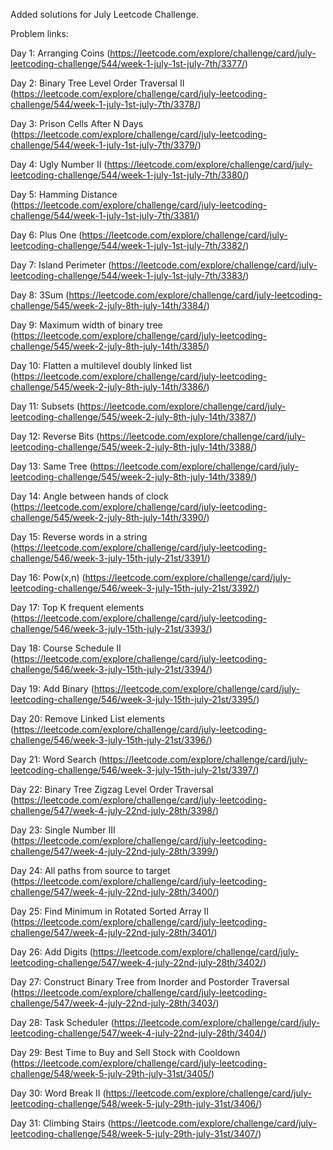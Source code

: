 Added solutions for July Leetcode Challenge.

Problem links:

Day 1: Arranging Coins (https://leetcode.com/explore/challenge/card/july-leetcoding-challenge/544/week-1-july-1st-july-7th/3377/)

Day 2: Binary Tree Level Order Traversal II (https://leetcode.com/explore/challenge/card/july-leetcoding-challenge/544/week-1-july-1st-july-7th/3378/)

Day 3: Prison Cells After N Days (https://leetcode.com/explore/challenge/card/july-leetcoding-challenge/544/week-1-july-1st-july-7th/3379/)

Day 4: Ugly Number II (https://leetcode.com/explore/challenge/card/july-leetcoding-challenge/544/week-1-july-1st-july-7th/3380/)

Day 5: Hamming Distance (https://leetcode.com/explore/challenge/card/july-leetcoding-challenge/544/week-1-july-1st-july-7th/3381/)

Day 6: Plus One (https://leetcode.com/explore/challenge/card/july-leetcoding-challenge/544/week-1-july-1st-july-7th/3382/)

Day 7: Island Perimeter (https://leetcode.com/explore/challenge/card/july-leetcoding-challenge/544/week-1-july-1st-july-7th/3383/)

Day 8: 3Sum (https://leetcode.com/explore/challenge/card/july-leetcoding-challenge/545/week-2-july-8th-july-14th/3384/)

Day 9: Maximum width of binary tree (https://leetcode.com/explore/challenge/card/july-leetcoding-challenge/545/week-2-july-8th-july-14th/3385/)

Day 10: Flatten a multilevel doubly linked list (https://leetcode.com/explore/challenge/card/july-leetcoding-challenge/545/week-2-july-8th-july-14th/3386/)

Day 11: Subsets (https://leetcode.com/explore/challenge/card/july-leetcoding-challenge/545/week-2-july-8th-july-14th/3387/)

Day 12: Reverse Bits (https://leetcode.com/explore/challenge/card/july-leetcoding-challenge/545/week-2-july-8th-july-14th/3388/)

Day 13: Same Tree (https://leetcode.com/explore/challenge/card/july-leetcoding-challenge/545/week-2-july-8th-july-14th/3389/)

Day 14: Angle between hands of clock (https://leetcode.com/explore/challenge/card/july-leetcoding-challenge/545/week-2-july-8th-july-14th/3390/)

Day 15: Reverse words in a string (https://leetcode.com/explore/challenge/card/july-leetcoding-challenge/546/week-3-july-15th-july-21st/3391/)

Day 16: Pow(x,n) (https://leetcode.com/explore/challenge/card/july-leetcoding-challenge/546/week-3-july-15th-july-21st/3392/)

Day 17: Top K frequent elements (https://leetcode.com/explore/challenge/card/july-leetcoding-challenge/546/week-3-july-15th-july-21st/3393/)

Day 18: Course Schedule II (https://leetcode.com/explore/challenge/card/july-leetcoding-challenge/546/week-3-july-15th-july-21st/3394/)

Day 19: Add Binary (https://leetcode.com/explore/challenge/card/july-leetcoding-challenge/546/week-3-july-15th-july-21st/3395/)

Day 20: Remove Linked List elements (https://leetcode.com/explore/challenge/card/july-leetcoding-challenge/546/week-3-july-15th-july-21st/3396/)

Day 21: Word Search (https://leetcode.com/explore/challenge/card/july-leetcoding-challenge/546/week-3-july-15th-july-21st/3397/)

Day 22: Binary Tree Zigzag Level Order Traversal (https://leetcode.com/explore/challenge/card/july-leetcoding-challenge/547/week-4-july-22nd-july-28th/3398/)

Day 23: Single Number III (https://leetcode.com/explore/challenge/card/july-leetcoding-challenge/547/week-4-july-22nd-july-28th/3399/)

Day 24: All paths from source to target (https://leetcode.com/explore/challenge/card/july-leetcoding-challenge/547/week-4-july-22nd-july-28th/3400/)

Day 25: Find Minimum in Rotated Sorted Array II (https://leetcode.com/explore/challenge/card/july-leetcoding-challenge/547/week-4-july-22nd-july-28th/3401/)

Day 26: Add Digits (https://leetcode.com/explore/challenge/card/july-leetcoding-challenge/547/week-4-july-22nd-july-28th/3402/)

Day 27: Construct Binary Tree from Inorder and Postorder Traversal (https://leetcode.com/explore/challenge/card/july-leetcoding-challenge/547/week-4-july-22nd-july-28th/3403/)

Day 28: Task Scheduler (https://leetcode.com/explore/challenge/card/july-leetcoding-challenge/547/week-4-july-22nd-july-28th/3404/)

Day 29: Best Time to Buy and Sell Stock with Cooldown (https://leetcode.com/explore/challenge/card/july-leetcoding-challenge/548/week-5-july-29th-july-31st/3405/)

Day 30: Word Break II (https://leetcode.com/explore/challenge/card/july-leetcoding-challenge/548/week-5-july-29th-july-31st/3406/)

Day 31: Climbing Stairs (https://leetcode.com/explore/challenge/card/july-leetcoding-challenge/548/week-5-july-29th-july-31st/3407/)

